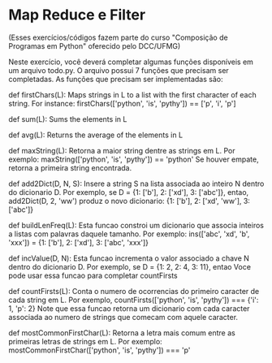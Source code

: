 ﻿# Map Reduce e Filter
(Esses exercícios/códigos fazem parte do curso "Composição de Programas em Python" oferecido pelo DCC/UFMG)

Neste exercício, você deverá completar algumas funções disponíveis em um arquivo todo.py. O arquivo possui 7 funções que precisam ser completadas.
As funções que precisam ser implementadas são:

def firstChars(L):
    Maps strings in L to a list with the first character of each string.
    For instance:
    firstChars(['python', 'is', 'pythy']) == ['p', 'i', 'p']

def sum(L):
    Sums the elements in L
    
def avg(L):
    Returns the average of the elements in L

def maxString(L):
    Retorna a maior string dentre as strings em L.
    Por exemplo: maxString(['python', 'is', 'pythy']) == 'python'
    Se houver empate, retorna a primeira string encontrada.

def add2Dict(D, N, S):
    Insere a string S na lista associada ao inteiro N dentro
    do dicionario D.
    Por exemplo, se D = {1: ['b'], 2: ['xd'], 3: ['abc']}, entao,
    add2Dict(D, 2, 'ww') produz o novo dicionario:
    {1: ['b'], 2: ['xd', 'ww'], 3: ['abc']}
    
def buildLenFreq(L):
    Esta funcao constroi um dicionario que associa inteiros a listas com
    palavras daquele tamanho. Por exemplo:
    ins(['abc', 'xd', 'b', 'xxx']) = {1: ['b'], 2: ['xd'], 3: ['abc', 'xxx']}

def incValue(D, N):
    Esta funcao incrementa o valor associado a chave N dentro do dicionario
    D. Por exemplo, se D = {1: 2, 2: 4, 3: 11}, entao
    Voce pode usar essa funcao para completar countFirsts
       
def countFirsts(L):
    Conta o numero de ocorrencias do primeiro caracter de cada string em L.
    Por exemplo, countFirsts(['python', 'is', 'pythy']) === {'i': 1, 'p': 2}
    Note que essa funcao retorna um dicionario com cada caracter associada ao
    numero de strings que comecam com aquele caracter.
        
def mostCommonFirstChar(L):
    Retorna a letra mais comum entre as primeiras letras de strings em L.
    Por exemplo:
    mostCommonFirstChar(['python', 'is', 'pythy']) === 'p'
